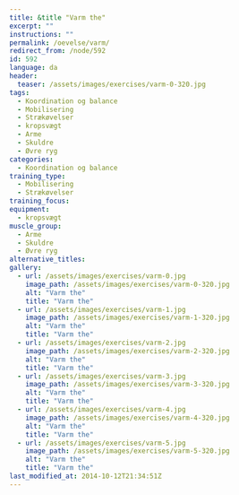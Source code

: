 ```yaml
---
title: &title "Varm the"
excerpt: ""
instructions: ""
permalink: /oevelse/varm/
redirect_from: /node/592
id: 592
language: da
header:
  teaser: /assets/images/exercises/varm-0-320.jpg
tags:
  - Koordination og balance
  - Mobilisering
  - Strækøvelser
  - kropsvægt
  - Arme
  - Skuldre
  - Øvre ryg
categories:
  - Koordination og balance
training_type: 
  - Mobilisering
  - Strækøvelser
training_focus: 
equipment:
  - kropsvægt
muscle_group:
  - Arme
  - Skuldre
  - Øvre ryg
alternative_titles:
gallery:
  - url: /assets/images/exercises/varm-0.jpg
    image_path: /assets/images/exercises/varm-0-320.jpg
    alt: "Varm the"
    title: "Varm the"
  - url: /assets/images/exercises/varm-1.jpg
    image_path: /assets/images/exercises/varm-1-320.jpg
    alt: "Varm the"
    title: "Varm the"
  - url: /assets/images/exercises/varm-2.jpg
    image_path: /assets/images/exercises/varm-2-320.jpg
    alt: "Varm the"
    title: "Varm the"
  - url: /assets/images/exercises/varm-3.jpg
    image_path: /assets/images/exercises/varm-3-320.jpg
    alt: "Varm the"
    title: "Varm the"
  - url: /assets/images/exercises/varm-4.jpg
    image_path: /assets/images/exercises/varm-4-320.jpg
    alt: "Varm the"
    title: "Varm the"
  - url: /assets/images/exercises/varm-5.jpg
    image_path: /assets/images/exercises/varm-5-320.jpg
    alt: "Varm the"
    title: "Varm the"
last_modified_at: 2014-10-12T21:34:51Z
---
```

